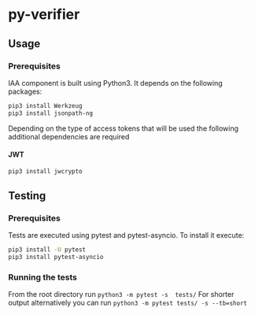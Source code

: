 # py-verifier
## Usage

### Prerequisites
IAA component is built using Python3. It depends on the following packages:

```bash
pip3 install Werkzeug
pip3 install jsonpath-ng
```

Depending on the type of access tokens that will be used the following additional dependencies are required

#### JWT

```bash
pip3 install jwcrypto
```

## Testing

### Prerequisites
Tests are executed using pytest and pytest-asyncio. To install it execute: 

```bash
pip3 install -U pytest 
pip3 install pytest-asyncio
```

### Running the tests
From the root directory run `python3 -m pytest -s  tests/` For shorter output alternatively you can run `python3 -m pytest tests/ -s --tb=short`

